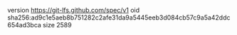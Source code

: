 version https://git-lfs.github.com/spec/v1
oid sha256:ad9c1e5aeb8b751282c2afe31da9a5445eeb3d084cb57c9a5a42ddc654ad3bca
size 2589
